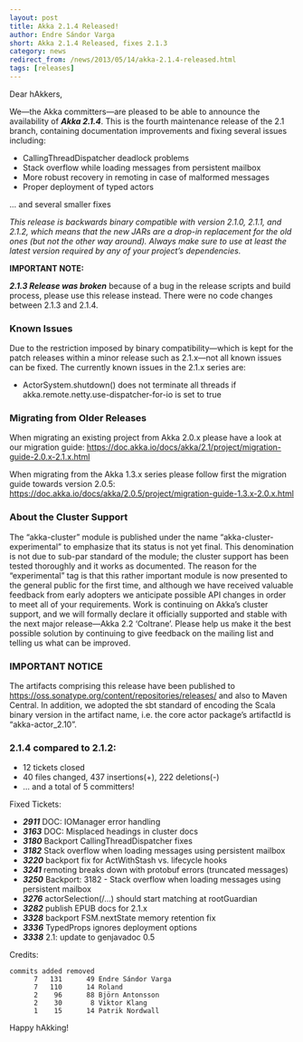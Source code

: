 ```yaml
---
layout: post
title: Akka 2.1.4 Released!
author: Endre Sándor Varga
short: Akka 2.1.4 Released, fixes 2.1.3
category: news
redirect_from: /news/2013/05/14/akka-2.1.4-released.html
tags: [releases]
---
```


Dear hAkkers,

We—the Akka committers—are pleased to be able to announce the availability of ***Akka 2.1.4***. This is the fourth maintenance release of the 2.1 branch, containing documentation improvements and fixing several issues including:

 * CallingThreadDispatcher deadlock problems
 * Stack overflow while loading messages from persistent mailbox
 * More robust recovery in remoting in case of malformed messages
 * Proper deployment of typed actors

 ... and several smaller fixes

*This release is backwards binary compatible with version 2.1.0, 2.1.1, and 2.1.2, which means that the new JARs are a drop-in replacement for the old ones (but not the other way around). Always make sure to use at least the latest version required by any of your project’s dependencies.*

**IMPORTANT NOTE:**

***2.1.3 Release was broken*** because of a bug in the release scripts and build process, please use this release instead. There were no code changes between 2.1.3 and 2.1.4.

### Known Issues

Due to the restriction imposed by binary compatibility—which is kept for the patch releases within a minor release such as 2.1.x—not all known issues can be fixed. The currently known issues in the 2.1.x series are:

 * ActorSystem.shutdown() does not terminate all threads if akka.remote.netty.use-dispatcher-for-io is set to true

### Migrating from Older Releases

When migrating an existing project from Akka 2.0.x please have a look at our migration guide:
https://doc.akka.io/docs/akka/2.1/project/migration-guide-2.0.x-2.1.x.html

When migrating from the Akka 1.3.x series please follow first the migration guide towards version 2.0.5:
https://doc.akka.io/docs/akka/2.0.5/project/migration-guide-1.3.x-2.0.x.html

### About the Cluster Support

The “akka-cluster” module is published under the name “akka-cluster-experimental” to emphasize that its status is not yet final. This denomination is not due to sub-par standard of the module; the cluster support has been tested thoroughly and it works as documented. The reason for the “experimental” tag is that this rather important module is now presented to the general public for the first time, and although we have received valuable feedback from early adopters we anticipate possible API changes in order to meet all of your requirements. Work is continuing on Akka’s cluster support, and we will formally declare it officially supported and stable with the next major release—Akka 2.2 ‘Coltrane’. Please help us make it the best possible solution by continuing to give feedback on the mailing list and telling us what can be improved.

### IMPORTANT NOTICE

The artifacts comprising this release have been published to https://oss.sonatype.org/content/repositories/releases/ and also to Maven Central. In addition, we adopted the sbt standard of encoding the Scala binary version in the artifact name, i.e. the core actor package’s artifactId is “akka-actor_2.10”.

### 2.1.4 compared to 2.1.2:

* 12 tickets closed
* 40 files changed, 437 insertions(+), 222 deletions(-)
* … and a total of 5 committers!

Fixed Tickets:

* ***2911***  DOC: IOManager error handling
* ***3163***  DOC: Misplaced headings in cluster docs
* ***3180***  Backport CallingThreadDispatcher fixes
* ***3182***  Stack overflow when loading messages using persistent mailbox
* ***3220***  backport fix for ActWithStash vs. lifecycle hooks
* ***3241***  remoting breaks down with protobuf errors (truncated messages)
* ***3250***  Backport: 3182 - Stack overflow when loading messages using persistent mailbox
* ***3276***  actorSelection(/…) should start matching at rootGuardian
* ***3282***  publish EPUB docs for 2.1.x
* ***3328***  backport FSM.nextState memory retention fix
* ***3336***  TypedProps ignores deployment options
* ***3338***  2.1: update to genjavadoc 0.5

Credits:

    commits added removed
          7   131      49 Endre Sándor Varga
          7   110      14 Roland
          2    96      88 Björn Antonsson
          2    30       8 Viktor Klang
          1    15      14 Patrik Nordwall

Happy hAkking!
